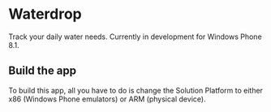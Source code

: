 # Waterdrop
Track your daily water needs. Currently in development for Windows Phone 8.1.

## Build the app
To build this app, all you have to do is change the Solution Platform to either x86 (Windows Phone emulators) or ARM (physical device).
